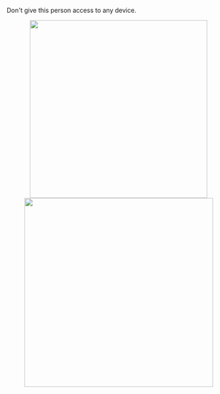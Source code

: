Don't give this person access to any device.

<div align="center">
   <img width="400" src="[https://github-readme-stats.vercel.app/api?username=joshxfi&theme=tokyonight&show_icons=true&hide_border=true&count_private=true](https://github-readme-stats.vercel.app/api?username=swerrio&theme=prussian&show_icons=true&hide_border=true&count_private=true)" />
   <img width="425" src="[https://github-readme-streak-stats.herokuapp.com/?user=joshxfi&theme=tokyonight&hide_border=true](https://github-readme-streak-stats.herokuapp.com/?user=swerrio&theme=prussian&hide_border=true)" />
</div>
